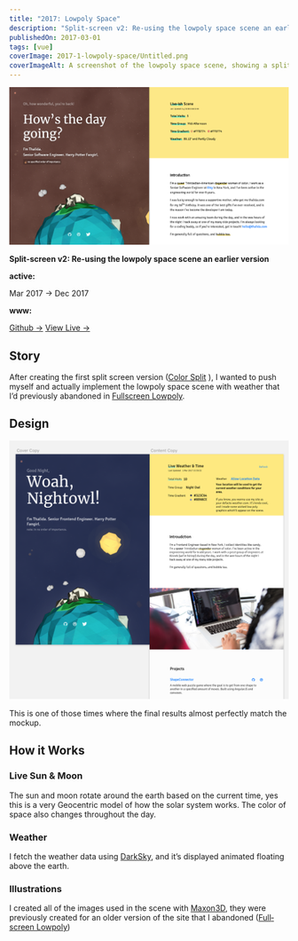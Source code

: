 ```yaml
---
title: "2017: Lowpoly Space"
description: "Split-screen v2: Re-using the lowpoly space scene an earlier version"
publishedOn: 2017-03-01
tags: [vue]
coverImage: 2017-1-lowpoly-space/Untitled.png
coverImageAlt: A screenshot of the lowpoly space scene, showing a split-screen with the sun, moon, and earth, with animated weather effects.
---
```


![Untitled](2017-1-lowpoly-space/Untitled.png)

**Split-screen v2: Re-using the lowpoly space scene an earlier version**

**active:**

Mar 2017 → Dec 2017

**www:**

[Github →](https://github.com/thalida/thalida.com/tree/v-2017-1)   [View Live →](https://2017-1.v.thalida.com)

## Story

After creating the first split screen version ([Color Split](Color%20Split%20845cf31e264142cbb1c6977f9aa83a1d.md) ), I wanted to push myself and actually implement the lowpoly space scene with weather that I’d previously abandoned in [Full­screen Low­poly](Full%C2%ADscreen%20Low%C2%ADpoly%204f9eddf446cb4d46bbbe5bf85cad60ab.md).

## Design

![](2017-1-lowpoly-space/mock.2.png)

This is one of those times where the final results almost perfectly match the mockup.

## How it Works

### Live Sun & Moon

The sun and moon rotate around the earth based on the current time, yes this is a very Geocentric model of how the solar system works. The color of space also changes throughout the day.

### Weather

I fetch the weather data using [DarkSky](https://darksky.net/poweredby/), and it’s displayed animated floating above the earth.

### Illustrations

I created all of the images used in the scene with [Maxon3D](https://www.maxon.net/en-us/), they were previously created for an older version of the site that I abandoned ([Full­screen Low­poly](Full%C2%ADscreen%20Low%C2%ADpoly%204f9eddf446cb4d46bbbe5bf85cad60ab.md))
